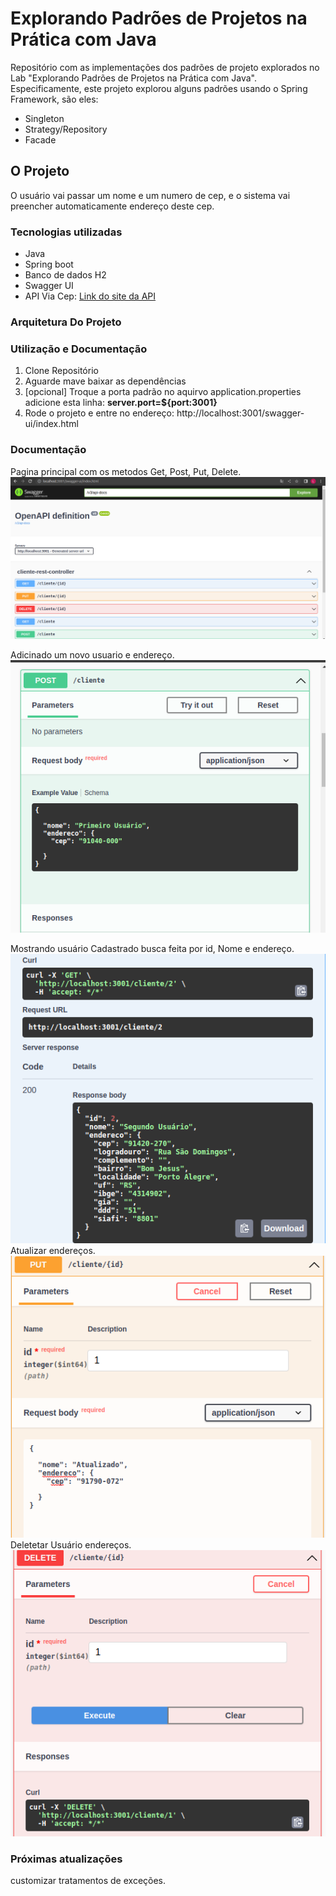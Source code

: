 # Explorando Padrões de Projetos na Prática com Java

Repositório com as implementações dos padrões de projeto explorados no Lab "Explorando Padrões de Projetos na Prática com Java". Especificamente, este projeto explorou alguns padrões usando o Spring Framework, são eles:
- Singleton
- Strategy/Repository
- Facade

## O Projeto
O usuário vai passar um nome e um numero de cep, e o sistema vai preencher automaticamente endereço deste cep.

### Tecnologias utilizadas
- Java
- Spring boot
- Banco de dados H2
- Swagger UI
- API Via Cep: [Link do site da API](https://viacep.com.br/)

### Arquitetura Do Projeto


### Utilização e Documentação
1. Clone Repositório 
2. Aguarde mave baixar as dependências
3. [opcional] Troque a porta padrão no aquirvo application.properties adicione esta linha: **server.port=${port:3001}**
4.  Rode o projeto e entre no endereço: http://localhost:3001/swagger-ui/index.html
### Documentação
Pagina principal com os metodos Get, Post, Put, Delete.<br>
![](/src/main/java/fotos/readme1.png)

Adicinado um novo usuario e endereço.<br>
![](/src/main/java/fotos/POST.png)

Mostrando usuário Cadastrado busca feita por id, Nome e endereço.<br>
![](/src/main/java/fotos/GET-id.png)
Atualizar endereços.<br>
![](/src/main/java/fotos/PUT.png)
Deletetar Usuário endereços.<br>
![](/src/main/java/fotos/DELETE.png)
### Próximas atualizações 
customizar tratamentos de exceções.